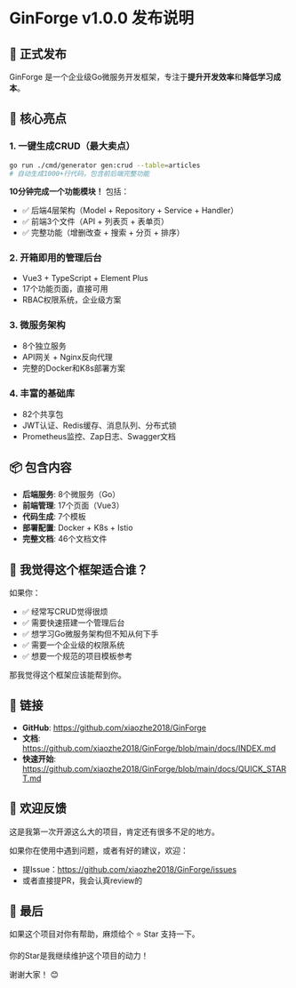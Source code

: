 # GinForge v1.0.0 发布说明

## 🎉 正式发布

GinForge 是一个企业级Go微服务开发框架，专注于**提升开发效率**和**降低学习成本**。

## 🚀 核心亮点

### 1. 一键生成CRUD（最大卖点）
```bash
go run ./cmd/generator gen:crud --table=articles
# 自动生成1000+行代码，包含前后端完整功能
```

**10分钟完成一个功能模块！** 包括：
- ✅ 后端4层架构（Model + Repository + Service + Handler）
- ✅ 前端3个文件（API + 列表页 + 表单页）
- ✅ 完整功能（增删改查 + 搜索 + 分页 + 排序）

### 2. 开箱即用的管理后台
- Vue3 + TypeScript + Element Plus
- 17个功能页面，直接可用
- RBAC权限系统，企业级方案

### 3. 微服务架构
- 8个独立服务
- API网关 + Nginx反向代理
- 完整的Docker和K8s部署方案

### 4. 丰富的基础库
- 82个共享包
- JWT认证、Redis缓存、消息队列、分布式锁
- Prometheus监控、Zap日志、Swagger文档

## 📦 包含内容

- **后端服务**: 8个微服务（Go）
- **前端管理**: 17个页面（Vue3）
- **代码生成**: 7个模板
- **部署配置**: Docker + K8s + Istio
- **完整文档**: 46个文档文件

## 🎯 我觉得这个框架适合谁？

如果你：
- ✅ 经常写CRUD觉得很烦
- ✅ 需要快速搭建一个管理后台
- ✅ 想学习Go微服务架构但不知从何下手
- ✅ 需要一个企业级的权限系统
- ✅ 想要一个规范的项目模板参考

那我觉得这个框架应该能帮到你。

## 🔗 链接

- **GitHub**: https://github.com/xiaozhe2018/GinForge
- **文档**: https://github.com/xiaozhe2018/GinForge/blob/main/docs/INDEX.md
- **快速开始**: https://github.com/xiaozhe2018/GinForge/blob/main/docs/QUICK_START.md

## 💬 欢迎反馈

这是我第一次开源这么大的项目，肯定还有很多不足的地方。

如果你在使用中遇到问题，或者有好的建议，欢迎：
- 提Issue：https://github.com/xiaozhe2018/GinForge/issues
- 或者直接提PR，我会认真review的

## 🙏 最后

如果这个项目对你有帮助，麻烦给个 ⭐ Star 支持一下。

你的Star是我继续维护这个项目的动力！

谢谢大家！ 😊

